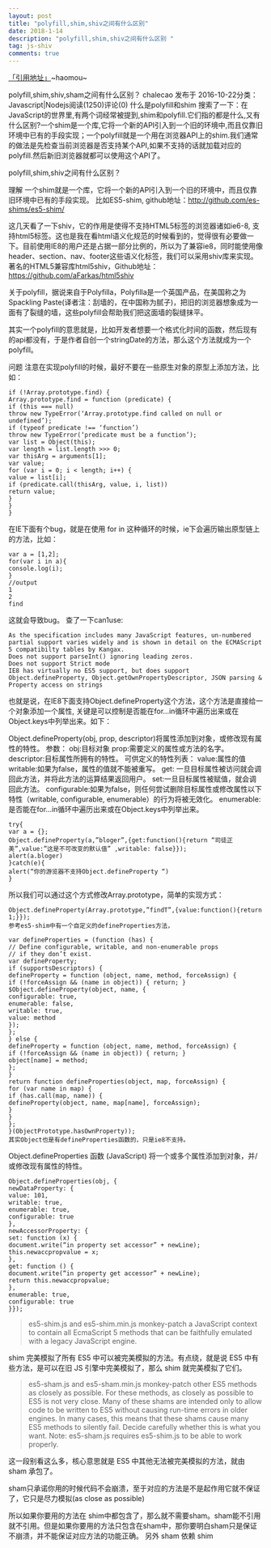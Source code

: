 ```yaml
---
layout: post
title: "polyfill,shim,shiv之间有什么区别"
date: 2018-1-14
description: "polyfill,shim,shiv之间有什么区别 "
tag: js-shiv
comments: true
---
```


[「引用地址」](http://www.haomou.net/2016/10/22/2016_polyfill_shim/)~haomou~

polyfill,shim,shiv,sham之间有什么区别？
chalecao 发布于 2016-10-22分类：Javascript|Nodejs阅读(1250)评论(0)
什么是polyfill和shim
搜索了一下：在JavaScript的世界里,有两个词经常被提到,shim和polyfill.它们指的都是什么,又有什么区别?一个shim是一个库,它将一个新的API引入到一个旧的环境中,而且仅靠旧环境中已有的手段实现；一个polyfill就是一个用在浏览器API上的shim.我们通常的做法是先检查当前浏览器是否支持某个API,如果不支持的话就加载对应的polyfill.然后新旧浏览器就都可以使用这个API了。

polyfill,shim,shiv之间有什么区别？

理解
一个shim就是一个库，它将一个新的API引入到一个旧的环境中，而且仅靠旧环境中已有的手段实现。
比如ES5-shim, github地址：http://github.com/es-shims/es5-shim/

这几天看了一下shiv，它的作用是使得不支持HTML5标签的浏览器诸如ie6-8, 支持html5标签。这也是我在看html语义化规范的时候看到的，觉得很有必要做一下。目前使用IE8的用户还是占据一部分比例的，所以为了兼容ie8，同时能使用像header、section、nav、footer这些语义化标签，我们可以采用shiv库来实现。
著名的HTML5兼容库html5shiv，Github地址：https://github.com/aFarkas/html5shiv

关于polyfill，据说来自于Polyfilla，Polyfilla是一个英国产品，在美国称之为Spackling Paste(译者注：刮墙的，在中国称为腻子)，把旧的浏览器想象成为一面有了裂缝的墙，这些polyfill会帮助我们把这面墙的裂缝抹平。

其实一个polyfill的意思就是，比如开发者想要一个格式化时间的函数，然后现有的api都没有，于是作者自创一个stringDate的方法，那么这个方法就成为一个polyfill。

问题
注意在实现polyfill的时候，最好不要在一些原生对象的原型上添加方法，比如：

	if (!Array.prototype.find) {
	Array.prototype.find = function (predicate) {
	if (this === null)
	throw new TypeError(‘Array.prototype.find called on null or undefined’);
	if (typeof predicate !== ‘function’)
	throw new TypeError(‘predicate must be a function’);
	var list = Object(this);
	var length = list.length >>> 0;
	var thisArg = arguments[1];
	var value;
	for (var i = 0; i < length; i++) {
	value = list[i];
	if (predicate.call(thisArg, value, i, list))
	return value;
	}
	}
	}

在IE下面有个bug，就是在使用 for in 这种循环的时候，ie下会遍历输出原型链上的方法，比如：

	var a = [1,2];
	for(var i in a){
	console.log(i);
	}
	//output
	1
	2
	find

这就会导致bug。
查了一下can1use:


	As the specification includes many JavaScript features, un-numbered partial support varies widely and is shown in detail on the ECMAScript 5 compatibilty tables by Kangax.
	Does not support parseInt() ignoring leading zeros.
	Does not support Strict mode
	IE8 has virtually no ES5 support, but does support Object.defineProperty, Object.getOwnPropertyDescriptor, JSON parsing & Property access on strings

也就是说，在IE8下面支持Object.defineProperty这个方法，这个方法是直接给一个对象添加一个属性, 关键是可以控制是否能在for…in循环中遍历出来或在Object.keys中列举出来。如下：

Object.defineProperty(obj, prop, descriptor)将属性添加到对象，或修改现有属性的特性。
参数：
obj:目标对象
prop:需要定义的属性或方法的名字。
descriptor:目标属性所拥有的特性。
可供定义的特性列表：
value:属性的值
writable:如果为false，属性的值就不能被重写。
get: 一旦目标属性被访问就会调回此方法，并将此方法的运算结果返回用户。
set:一旦目标属性被赋值，就会调回此方法。
configurable:如果为false，则任何尝试删除目标属性或修改属性以下特性（writable, configurable, enumerable）的行为将被无效化。
enumerable:是否能在for…in循环中遍历出来或在Object.keys中列举出来。

	try{
	var a = {};
	Object.defineProperty(a,”bloger”,{get:function(){return “司徒正美”,value:”这是不可改变的默认值” ,writable: false}});
	alert(a.bloger)
	}catch(e){
	alert(“你的游览器不支持Object.defineProperty “)
	}

所以我们可以通过这个方式修改Array.prototype，简单的实现方式：

	Object.defineProperty(Array.prototype,”findT”,{value:function(){return 1;}});
	参考es5-shim中有一个自定义的defineProperties方法，

	var defineProperties = (function (has) {
	// Define configurable, writable, and non-enumerable props
	// if they don’t exist.
	var defineProperty;
	if (supportsDescriptors) {
	defineProperty = function (object, name, method, forceAssign) {
	if (!forceAssign && (name in object)) { return; }
	$Object.defineProperty(object, name, {
	configurable: true,
	enumerable: false,
	writable: true,
	value: method
	});
	};
	} else {
	defineProperty = function (object, name, method, forceAssign) {
	if (!forceAssign && (name in object)) { return; }
	object[name] = method;
	};
	}
	return function defineProperties(object, map, forceAssign) {
	for (var name in map) {
	if (has.call(map, name)) {
	defineProperty(object, name, map[name], forceAssign);
	}
	}
	};
	}(ObjectPrototype.hasOwnProperty));
	其实Object也是有defineProperties函数的，只是ie8不支持。

Object.defineProperties 函数 (JavaScript)
将一个或多个属性添加到对象，并/或修改现有属性的特性。

	Object.defineProperties(obj, {
	newDataProperty: {
	value: 101,
	writable: true,
	enumerable: true,
	configurable: true
	},
	newAccessorProperty: {
	set: function (x) {
	document.write(“in property set accessor” + newLine);
	this.newaccpropvalue = x;
	},
	get: function () {
	document.write(“in property get accessor” + newLine);
	return this.newaccpropvalue;
	},
	enumerable: true,
	configurable: true
	}});

> es5-shim.js and es5-shim.min.js monkey-patch a JavaScript context to contain all EcmaScript 5 methods that can be faithfully emulated with a legacy JavaScript engine.

shim 完美模拟了所有 ES5 中可以被完美模拟的方法。有点绕，就是说 ES5 中有些方法，是可以在旧 JS 引擎中完美模拟了，那么 shim 就完美模拟了它们。 

> es5-sham.js and es5-sham.min.js monkey-patch other ES5 methods as closely as possible. For these methods, as closely as possible to ES5 is not very close. Many of these shams are intended only to allow code to be written to ES5 without causing run-time errors in older engines. In many cases, this means that these shams cause many ES5 methods to silently fail. Decide carefully whether this is what you want. Note: es5-sham.js requires es5-shim.js to be able to work properly. 

这一段别看这么多，核心意思就是 ES5 中其他无法被完美模拟的方法，就由 sham 承包了。 

sham只承诺你用的时候代码不会崩溃，至于对应的方法是不是起作用它就不保证了，它只是尽力模拟(as close as possible) 

所以如果你要用的方法在 shim中都包含了，那么就不需要sham。sham能不引用就不引用。但是如果你要用的方法只包含在sham中，那你要明白sham只是保证不崩溃，并不能保证对应方法的功能正确。 另外 sham 依赖 shim